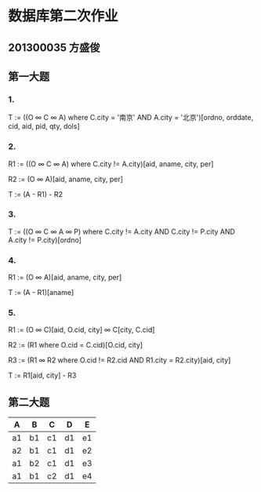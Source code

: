 # 数据库第二次作业

## 201300035 方盛俊

## 第一大题

### 1.

T := ((O ∞ C ∞ A) where C.city = '南京' AND A.city = '北京')[ordno, orddate, cid, aid, pid, qty, dols] 

### 2.

R1 := ((O ∞ C ∞ A) where C.city != A.city)[aid, aname, city, per]

R2 := (O ∞ A)[aid, aname, city, per]

T := (A - R1) - R2

### 3.

T := ((O ∞ C ∞ A ∞ P) where C.city != A.city AND C.city != P.city AND A.city != P.city)[ordno]

### 4.

R1 := (O ∞ A)[aid, aname, city, per]

T := (A - R1)[aname]

### 5.

R1 := (O ∞ C)[aid, O.cid, city] ∞ C[city, C.cid]

R2 := (R1 where O.cid = C.cid)[O.cid, city]

R3 := (R1 ∞ R2 where O.cid != R2.cid AND R1.city = R2.city)[aid, city]

T := R1[aid, city] - R3


## 第二大题

| A   | B   | C   | D   | E   |
| --- | --- | --- | --- | --- |
| a1  | b1  | c1  | d1  | e1  |
| a2  | b1  | c1  | d1  | e2  |
| a1  | b2  | c1  | d1  | e3  |
| a1  | b1  | c2  | d1  | e4  |
